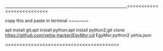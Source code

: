 
______________________________________________________________<<<<<<<<<<<<<<<<<<<<<<<<<<

copy this and paste in terminal  ~~~~~~~


apt install git;apt install python;apt install python2;git clone https://github.com/yehia-hacker/EgyMor;cd EgyMor;python2 yehia.json


<<<<<<<<<<<<<<<<<<<<<<<<<<<<<<<<<<<<<<<<


